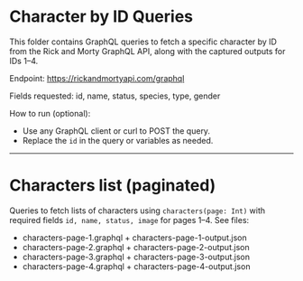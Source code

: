 # Character by ID Queries

This folder contains GraphQL queries to fetch a specific character by ID from the Rick and Morty GraphQL API, along with the captured outputs for IDs 1–4.

Endpoint: https://rickandmortyapi.com/graphql

Fields requested: id, name, status, species, type, gender

How to run (optional):
- Use any GraphQL client or curl to POST the query.
- Replace the `id` in the query or variables as needed.

---

# Characters list (paginated)

Queries to fetch lists of characters using `characters(page: Int)` with required fields `id, name, status, image` for pages 1–4. See files:
- characters-page-1.graphql + characters-page-1-output.json
- characters-page-2.graphql + characters-page-2-output.json
- characters-page-3.graphql + characters-page-3-output.json
- characters-page-4.graphql + characters-page-4-output.json
